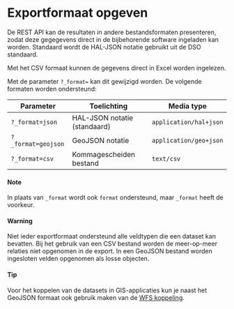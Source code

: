 # Exportformaat opgeven

De REST API kan de resultaten in andere bestandsformaten presenteren,
zodat deze gegegevens direct in de bijbehorende software ingeladen kan
worden. Standaard wordt de HAL-JSON notatie gebruikt uit de DSO
standaard.

Met het CSV formaat kunnen de gegevens direct in Excel worden ingelezen.

Met de parameter `?_format=` kan dit gewijzigd worden. De volgende
formaten worden ondersteund:

| Parameter          | Toelichting                  | Media type             |
| ------------------ | ---------------------------- | ---------------------- |
| `?_format=json`    | HAL-JSON notatie (standaard) | `application/hal+json` |
| `?_format=geojson` | GeoJSON notatie              | `application/geo+json` |
| `?_format=csv`     | Kommagescheiden bestand      | `text/csv`             |

<aside class="note">
<h4 class="title">Note</h4>

In plaats van `_format` wordt ook `format` ondersteund, maar `_format`
heeft de voorkeur.
</aside>

<aside class="warning">
<h4 class="title">Warning</h4>

Niet ieder exportformaat ondersteund alle veldtypen die een dataset kan
bevatten. Bij het gebruik van een CSV bestand worden de meer-op-meer
relaties niet opgenomen in de export. In een GeoJSON bestand worden
ingesloten velden opgenomen als losse objecten.
</aside>

<aside class="tip">
<h4 class="title">Tip</h4>

Voor het koppelen van de datasets in GIS-applicaties kun je naast het
GeoJSON formaat ook gebruik maken van de <a href="../gis/manual.html">WFS koppeling</a>.
</aside>

